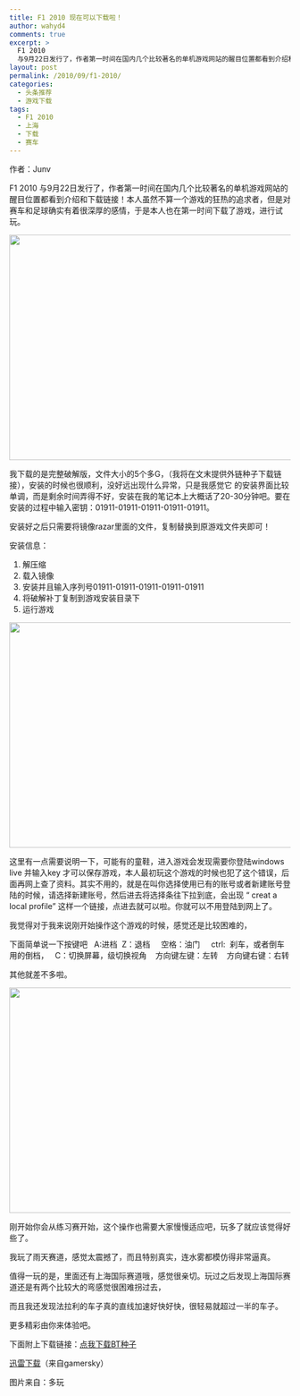 ```yaml
---
title: F1 2010 现在可以下载啦！
author: wahyd4
comments: true
excerpt: >
  F1 2010
  与9月22日发行了，作者第一时间在国内几个比较著名的单机游戏网站的醒目位置都看到介绍和下载链接！本人虽然不算一个游戏的狂热的追求者，但是对赛车和足球确实有着很深厚的感情，于是本人也在第一时间下载了游戏，进行试玩。
layout: post
permalink: /2010/09/f1-2010/
categories:
  - 头条推荐
  - 游戏下载
tags:
  - F1 2010
  - 上海
  - 下载
  - 赛车
---
```

作者：Junv

F1 2010 与9月22日发行了，作者第一时间在国内几个比较著名的单机游戏网站的醒目位置都看到介绍和下载链接！本人虽然不算一个游戏的狂热的追求者，但是对赛车和足球确实有着很深厚的感情，于是本人也在第一时间下载了游戏，进行试玩。

[<img class="aligncenter size-full wp-image-340" title="picthumb.php" src="http://www.junv.info/wp-content/uploads/2010/09/picthumb.php_.jpg" alt="" width="718" height="403" />][1]

我下载的是完整破解版，文件大小的5个多G，（我将在文末提供外链种子下载链接），安装的时候也很顺利，没好远出现什么异常，只是我感觉它 的安装界面比较单调，而是剩余时间弄得不好，安装在我的笔记本上大概话了20-30分钟吧。要在安装的过程中输入密钥：01911-01911-01911-01911-01911。

安装好之后只需要将镜像razar里面的文件，复制替换到原游戏文件夹即可！

安装信息：

1. 解压缩  
2. 载入镜像  
3. 安装并且输入序列号01911-01911-01911-01911-01911  
4. 将破解补丁复制到游戏安装目录下  
5. 运行游戏

[<img class="aligncenter size-full wp-image-350" title="33" src="http://www.junv.info/wp-content/uploads/2010/09/33.jpg" alt="" width="718" height="403" />][2]

这里有一点需要说明一下，可能有的童鞋，进入游戏会发现需要你登陆windows live 并输入key 才可以保存游戏，本人最初玩这个游戏的时候也犯了这个错误，后面再网上查了资料。其实不用的，就是在叫你选择使用已有的账号或者新建账号登陆的时候，请选择新建账号，然后进去将选择条往下拉到底，会出现 “ creat a local profile” 这样一个链接，点进去就可以啦。你就可以不用登陆到网上了。

我觉得对于我来说刚开始操作这个游戏的时候，感觉还是比较困难的，

下面简单说一下按键吧   A:进档  Z：退档     空格：油门     ctrl:  刹车，或者倒车用的倒档，   C：切换屏幕，级切换视角    方向键左键：左转    方向键右键：右转

其他就差不多啦。

[<img class="aligncenter size-full wp-image-349" title="22" src="http://www.junv.info/wp-content/uploads/2010/09/22.jpg" alt="" width="718" height="403" />][3]

刚开始你会从练习赛开始，这个操作也需要大家慢慢适应吧，玩多了就应该觉得好些了。

我玩了雨天赛道，感觉太震撼了，而且特别真实，连水雾都模仿得非常逼真。

值得一玩的是，里面还有上海国际赛道哦，感觉很亲切。玩过之后发现上海国际赛道还是有两个比较大的弯感觉很困难拐过去，

而且我还发现法拉利的车子真的直线加速好快好快，很轻易就超过一半的车子。

更多精彩由你来体验吧。

下面附上下载链接：[点我下载BT种子][4]

[ 迅雷下载][5]（来自gamersky）

图片来自：多玩

 [1]: http://www.junv.info/wp-content/uploads/2010/09/picthumb.php_.jpg
 [2]: http://www.junv.info/wp-content/uploads/2010/09/33.jpg
 [3]: http://www.junv.info/wp-content/uploads/2010/09/22.jpg
 [4]: http://db.gamersky.com/Soft/ShowSoftDown.asp?UrlID=1&SoftID=25895
 [5]: http://db.gamersky.com/Soft/ShowSoftDown.asp?UrlID=1&SoftID=25895&flag=1
